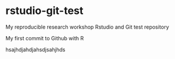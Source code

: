 # rstudio-git-test
My reproducible research workshop Rstudio and Git test repository

My first commit to Github with R

hsajhdjahdjahsdjsahjhds